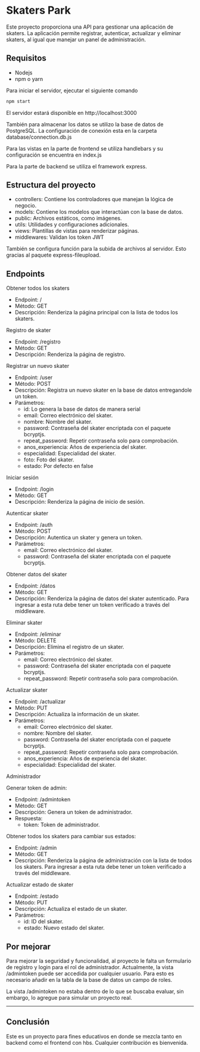 # Skaters Park

Este proyecto proporciona una API para gestionar una aplicación de skaters. La aplicación permite registrar, autenticar, actualizar y eliminar skaters, al igual que manejar un panel de administración.

## Requisitos

-   Nodejs
-   npm o yarn

Para iniciar el servidor, ejecutar el siguiente comando

```sh
npm start
```

El servidor estará disponible en http://localhost:3000

También para almacenar los datos se utilizo la base de datos de PostgreSQL. La configuración de conexión esta en la carpeta database/connection.db.js

Para las vistas en la parte de frontend se utiliza handlebars y su configuración se encuentra en index.js

Para la parte de backend se utiliza el framework express.

## Estructura del proyecto

-   controllers: Contiene los controladores que manejan la lógica de negocio.
-   models: Contiene los modelos que interactúan con la base de datos.
-   public: Archivos estáticos, como imágenes.
-   utils: Utilidades y configuraciones adicionales.
-   views: Plantillas de vistas para renderizar páginas.
-   middlewares: Validan los token JWT

También se configura función para la subida de archivos al servidor. Esto gracias al paquete express-fileupload.

## Endpoints

Obtener todos los skaters

-   Endpoint: /
-   Método: GET
-   Descripción: Renderiza la página principal con la lista de todos los skaters.

Registro de skater

-   Endpoint: /registro
-   Método: GET
-   Descripción: Renderiza la página de registro.

Registrar un nuevo skater

-   Endpoint: /user
-   Método: POST
-   Descripción: Registra un nuevo skater en la base de datos entregandole un token.
-   Parámetros:
    -   id: Lo genera la base de datos de manera serial
    -   email: Correo electrónico del skater.
    -   nombre: Nombre del skater.
    -   password: Contraseña del skater encriptada con el paquete bcryptjs.
    -   repeat_password: Repetir contraseña solo para comprobación.
    -   anos_experiencia: Años de experiencia del skater.
    -   especialidad: Especialidad del skater.
    -   foto: Foto del skater.
    -   estado: Por defecto en false

Iniciar sesión

-   Endpoint: /login
-   Método: GET
-   Descripción: Renderiza la página de inicio de sesión.

Autenticar skater

-   Endpoint: /auth
-   Método: POST
-   Descripción: Autentica un skater y genera un token.
-   Parámetros:
    -   email: Correo electrónico del skater.
    -   password: Contraseña del skater encriptada con el paquete bcryptjs.

Obtener datos del skater

-   Endpoint: /datos
-   Método: GET
-   Descripción: Renderiza la página de datos del skater autenticado. Para ingresar a esta ruta debe tener un token verificado a través del middleware.

Eliminar skater

-   Endpoint: /eliminar
-   Método: DELETE
-   Descripción: Elimina el registro de un skater.
-   Parámetros:
    -   email: Correo electrónico del skater.
    -   password: Contraseña del skater encriptada con el paquete bcryptjs.
    -   repeat_password: Repetir contraseña solo para comprobación.

Actualizar skater

-   Endpoint: /actualizar
-   Método: PUT
-   Descripción: Actualiza la información de un skater.
-   Parámetros:
    -   email: Correo electrónico del skater.
    -   nombre: Nombre del skater.
    -   password: Contraseña del skater encriptada con el paquete bcryptjs.
    -   repeat_password: Repetir contraseña solo para comprobación.
    -   anos_experiencia: Años de experiencia del skater.
    -   especialidad: Especialidad del skater.

Administrador

Generar token de admin:

-   Endpoint: /admintoken
-   Método: GET
-   Descripción: Genera un token de administrador.
-   Respuesta:
    -   token: Token de administrador.

Obtener todos los skaters para cambiar sus estados:

-   Endpoint: /admin
-   Método: GET
-   Descripción: Renderiza la página de administración con la lista de todos los skaters. Para ingresar a esta ruta debe tener un token verificado a través del middleware.

Actualizar estado de skater

-   Endpoint: /estado
-   Método: PUT
-   Descripción: Actualiza el estado de un skater.
-   Parámetros:
    -   id: ID del skater.
    -   estado: Nuevo estado del skater.

## Por mejorar

Para mejorar la seguridad y funcionalidad, al proyecto le falta un formulario de registro y login para el rol de administrador. Actualmente, la vista /admintoken puede ser accedida por cualquier usuario. Para esto es necesario añadir en la tabla de la base de datos un campo de roles.

La vista /admintoken no estaba dentro de lo que se buscaba evaluar, sin embargo, lo agregue para simular un proyecto real.

---

## Conclusión

Este es un proyecto para fines educativos en donde se mezcla tanto en backend como el frontend con hbs. Cualquier contribución es bienvenida.
